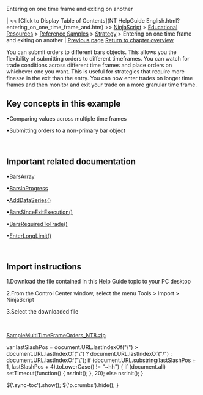 ﻿










 


Entering on one time frame and exiting on another







| &lt;&lt; [Click to Display Table of Contents](NT HelpGuide English.html?entering_on_one_time_frame_and.htm) &gt;&gt;
 [NinjaScript](ninjascript.htm) &gt; [Educational Resources](educational_resources.htm) &gt; [Reference Samples](reference_samples.htm) &gt; [Strategy](strategy2.htm) &gt;
Entering on one time frame and exiting on another | [Previous page](backtesting_ninjascript_strate.htm)
[Return to chapter overview](strategy2.htm)










You can submit orders to different bars objects. This allows you the flexibility of submitting orders to different timeframes. You can watch for trade conditions across different time frames and place orders on whichever one you want. This is useful for strategies that require more finesse in the exit than the entry. You can now enter trades on longer time frames and then monitor and exit your trade on a more granular time frame.



Key concepts in this example
----------------------------


•Comparing values across multiple time frames

•Submitting orders to a non-primary bar object

 


Important related documentation
-------------------------------


•[BarsArray](barsarray.htm)

•[BarsInProgress](barsinprogress.htm)

•[AddDataSeries()](adddataseries.htm)

•[BarsSinceExitExecution()](barssinceexitexecution.htm)

•[BarsRequiredToTrade()](barsrequiredtotrade.htm)

•[EnterLongLimit()](enterlonglimit.htm)

 


Import instructions
-------------------


1.Download the file contained in this Help Guide topic to your PC desktop

2.From the Control Center window, select the menu Tools &gt; Import &gt; NinjaScript

3.Select the downloaded file

 


[SampleMultiTimeFrameOrders\_NT8.zip](https://ninjatrader.com/support/helpGuides/nt8/samples/SampleMultiTimeFrameOrders_NT8.zip)





 
 var lastSlashPos = document.URL.lastIndexOf("/") &gt; document.URL.lastIndexOf("\\") ? document.URL.lastIndexOf("/") : document.URL.lastIndexOf("\\");
 if (document.URL.substring(lastSlashPos + 1, lastSlashPos + 4).toLowerCase() != "~hh") {
 if (document.all) setTimeout(function() {
 nsrInit();
 }, 20);
 else nsrInit();
 }
 
 
 $('.sync-toc').show();
 $('p.crumbs').hide();
 }
 
 
 



